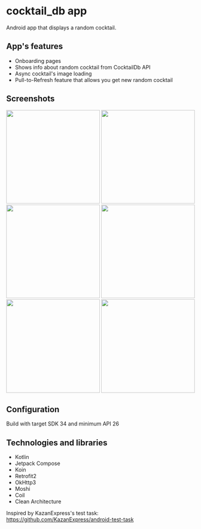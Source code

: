 # cocktail_db app
Android app that displays a random cocktail.

## App's features
* Onboarding pages
* Shows info about random cocktail from CocktailDb API
* Async cocktail's image loading
* Pull-to-Refresh feature that allows you get new random cocktail

## Screenshots
<img src='https://github.com/alexandrakomkova/cocktail_db/assets/68143252/23c529f2-0316-4d16-9e84-ada64c8755a2' width='250'>
<img src='https://github.com/alexandrakomkova/cocktail_db/assets/68143252/888ce921-4b88-4c88-ab9b-dfb38c85606d' width='250'>
<img src='https://github.com/alexandrakomkova/cocktail_db/assets/68143252/cf610940-17ca-4f4a-8b56-9806cd2b4608' width='250'>
<img src='https://github.com/alexandrakomkova/cocktail_db/assets/68143252/56d72a35-cad8-4fd2-a39d-c43ce5bc2a1b' width='250'>
<img src='https://github.com/alexandrakomkova/cocktail_db/assets/68143252/0fa5a3c3-d69c-426a-8588-7c8cbb25f387' width='250'>
<img src='https://github.com/alexandrakomkova/cocktail_db/assets/68143252/cc3bfa24-428e-4450-bc11-e25d9eecaf04' width='250'>


## Configuration
Build with target SDK 34 and minimum API 26

## Technologies and libraries
* Kotlin
* Jetpack Compose
* Koin
* Retrofit2
* OkHttp3
* Moshi
* Coil
* Clean Architecture

Inspired by KazanExpress's test task: https://github.com/KazanExpress/android-test-task

